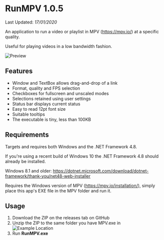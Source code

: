 # RunMPV 1.0.5

Last Updated: _17/01/2020_

An application to run a video or playlist in MPV (https://mpv.io/) at a specific quality.

Useful for playing videos in a low bandwidth fashion.

![Preview](https://raw.githubusercontent.com/hl2guide/RunMPV/master/Screenshots/main.PNG)

## Features


- Window and TextBox allows drag-and-drop of a link
- Format, quality and FPS selection
- Checkboxes for fullscreen and unscaled modes
- Selections retained using user settings
- Status bar displays current status
- Easy to read 12pt font size
- Suitable tooltips
- The executable is tiny, less than 100KB

## Requirements

Targets and requires both Windows and the .NET Framework 4.8.

If you're using a recent build of Windows 10 the .NET Framework 4.8 should already be installed.

Windows 8.1 and older: https://dotnet.microsoft.com/download/dotnet-framework/thank-you/net48-web-installer

Requires the Windows version of MPV (https://mpv.io/installation/), simply place this app's EXE file in the MPV folder and run it.

## Usage

1) Download the ZIP on the releases tab on GitHub
2) Unzip the ZIP to the same folder you have MPV.exe in
![Example Location](https://raw.githubusercontent.com/hl2guide/RunMPV/master/Screenshots/usage.PNG)
3) Run __RunMPV.exe__

